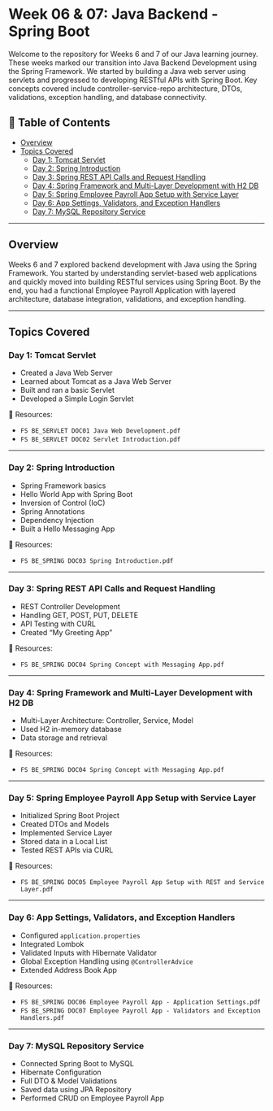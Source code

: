 # Week 06 & 07: Java Backend - Spring Boot

Welcome to the repository for Weeks 6 and 7 of our Java learning journey. These weeks marked our transition into Java Backend Development using the Spring Framework. We started by building a Java web server using servlets and progressed to developing RESTful APIs with Spring Boot. Key concepts covered include controller-service-repo architecture, DTOs, validations, exception handling, and database connectivity.

## 📑 Table of Contents
- [Overview](#overview)
- [Topics Covered](#topics-covered)
  - [Day 1: Tomcat Servlet](#day-1-tomcat-servlet)
  - [Day 2: Spring Introduction](#day-2-spring-introduction)
  - [Day 3: Spring REST API Calls and Request Handling](#day-3-spring-rest-api-calls-and-request-handling)
  - [Day 4: Spring Framework and Multi-Layer Development with H2 DB](#day-4-spring-framework-and-multi-layer-development-with-h2-db)
  - [Day 5: Spring Employee Payroll App Setup with Service Layer](#day-5-spring-employee-payroll-app-setup-with-service-layer)
  - [Day 6: App Settings, Validators, and Exception Handlers](#day-6-app-settings-validators-and-exception-handlers)
  - [Day 7: MySQL Repository Service](#day-7-mysql-repository-service)

---

## Overview

Weeks 6 and 7 explored backend development with Java using the Spring Framework. You started by understanding servlet-based web applications and quickly moved into building RESTful services using Spring Boot. By the end, you had a functional Employee Payroll Application with layered architecture, database integration, validations, and exception handling.

---

## Topics Covered

### Day 1: Tomcat Servlet
- Created a Java Web Server
- Learned about Tomcat as a Java Web Server
- Built and ran a basic Servlet
- Developed a Simple Login Servlet

📄 Resources:
- `FS BE_SERVLET DOC01 Java Web Development.pdf`
- `FS BE_SERVLET DOC02 Servlet Introduction.pdf`

---

### Day 2: Spring Introduction
- Spring Framework basics
- Hello World App with Spring Boot
- Inversion of Control (IoC)
- Spring Annotations
- Dependency Injection
- Built a Hello Messaging App

📄 Resources:
- `FS BE_SPRING DOC03 Spring Introduction.pdf`

---

### Day 3: Spring REST API Calls and Request Handling
- REST Controller Development
- Handling GET, POST, PUT, DELETE
- API Testing with CURL
- Created “My Greeting App”

📄 Resources:
- `FS BE_SPRING DOC04 Spring Concept with Messaging App.pdf`

---

### Day 4: Spring Framework and Multi-Layer Development with H2 DB
- Multi-Layer Architecture: Controller, Service, Model
- Used H2 in-memory database
- Data storage and retrieval

📄 Resources:
- `FS BE_SPRING DOC04 Spring Concept with Messaging App.pdf`

---

### Day 5: Spring Employee Payroll App Setup with Service Layer
- Initialized Spring Boot Project
- Created DTOs and Models
- Implemented Service Layer
- Stored data in a Local List
- Tested REST APIs via CURL

📄 Resources:
- `FS BE_SPRING DOC05 Employee Payroll App Setup with REST and Service Layer.pdf`

---

### Day 6: App Settings, Validators, and Exception Handlers
- Configured `application.properties`
- Integrated Lombok
- Validated Inputs with Hibernate Validator
- Global Exception Handling using `@ControllerAdvice`
- Extended Address Book App

📄 Resources:
- `FS BE_SPRING DOC06 Employee Payroll App - Application Settings.pdf`
- `FS BE_SPRING DOC07 Employee Payroll App - Validators and Exception Handlers.pdf`

---

### Day 7: MySQL Repository Service
- Connected Spring Boot to MySQL
- Hibernate Configuration
- Full DTO & Model Validations
- Saved data using JPA Repository
- Performed CRUD on Employee Payroll App
